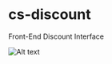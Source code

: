 # cs-discount
Front-End Discount Interface

![Alt text](../img/couponform.png?raw=true "coupon form")
